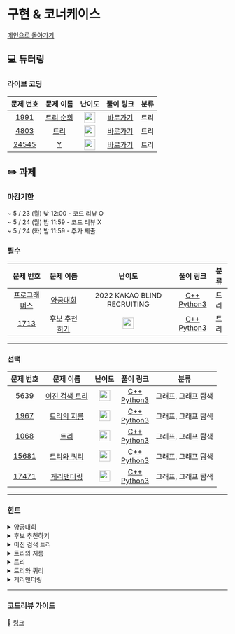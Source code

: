 # 구현 & 코너케이스

[메인으로 돌아가기](https://github.com/Altu-Bitu-2/Notice)

## 💻 튜터링

### 라이브 코딩

|문제 번호|문제 이름|난이도|풀이 링크|분류|
| :-----: | :-----: | :-----: | :-----: | :-----: |
|<a href="https://www.acmicpc.net/problem/1991" target="_blank">1991</a>|<a href="https://www.acmicpc.net/problem/1991" target="_blank">트리 순회</a>|<img height="25px" width="25px" src="https://static.solved.ac/tier_small/10.svg"/>|[바로가기]()|트리|
|<a href="https://www.acmicpc.net/problem/4803" target="_blank">4803</a>|<a href="https://www.acmicpc.net/problem/4803" target="_blank">트리</a>|<img height="25px" width="25px" src="https://static.solved.ac/tier_small/12.svg"/>|[바로가기]()|트리|
|<a href="https://www.acmicpc.net/problem/24545" target="_blank">24545</a>|<a href="https://www.acmicpc.net/problem/24545" target="_blank">Y</a>|<img height="25px" width="25px" src="https://static.solved.ac/tier_small/16.svg"/>|[바로가기]()|트리|



## ✏️ 과제
### 마감기한
~ 5 / 23 (월) 낮 12:00 - 코드 리뷰 O </br>
~ 5 / 24 (월) 밤 11:59 - 코드 리뷰 X </br>
~ 5 / 24 (화) 밤 11:59 - 추가 제출 </br>

### 필수

|문제 번호|문제 이름|난이도|풀이 링크|분류|
| :-----: | :-----: | :-----: | :-----: | :-----: |
|<a href="https://programmers.co.kr/learn/courses/30/lessons/92342" target="_blank">프로그래머스</a>|<a href="https://programmers.co.kr/learn/courses/30/lessons/92342" target="_blank">양궁대회</a>|2022 KAKAO BLIND RECRUITING|[C++]()<br/>[Python3]()|트리|
|<a href="https://www.acmicpc.net/problem/1713" target="_blank">1713</a>|<a href="https://www.acmicpc.net/problem/1713" target="_blank">후보 추천하기</a>|<img height="25px" width="25px" src="https://static.solved.ac/tier_small/9.svg"/>|[C++]()<br/>[Python3]()|트리|

---

### 선택

|문제 번호|문제 이름|난이도|풀이 링크|분류|
| :-----: | :-----: | :-----: | :-----: | :-----: |
|<a href="https://www.acmicpc.net/problem/5639" target="_blank">5639</a>|<a href="https://www.acmicpc.net/problem/5639" target="_blank">이진 검색 트리</a>|<img height="25px" width="25px" src="https://static.solved.ac/tier_small/11.svg"/>|[C++]()<br/>[Python3]()|그래프, 그래프 탐색|
|<a href="https://www.acmicpc.net/problem/1967" target="_blank">1967</a>|<a href="https://www.acmicpc.net/problem/1967" target="_blank">트리의 지름</a>|<img height="25px" width="25px" src="https://static.solved.ac/tier_small/12.svg"/>|[C++]()<br/>[Python3]()|그래프, 그래프 탐색|
|<a href="https://www.acmicpc.net/problem/1068" target="_blank">1068</a>|<a href="https://www.acmicpc.net/problem/1068" target="_blank">트리</a>|<img height="25px" width="25px" src="https://static.solved.ac/tier_small/11.svg"/>|[C++]()<br/>[Python3]()|그래프, 그래프 탐색|
|<a href="https://www.acmicpc.net/problem/15681" target="_blank">15681</a>|<a href="https://www.acmicpc.net/problem/15681" target="_blank">트리와 쿼리</a>|<img height="25px" width="25px" src="https://static.solved.ac/tier_small/11.svg"/>|[C++]()<br/>[Python3]()|그래프, 그래프 탐색|
|<a href="https://www.acmicpc.net/problem/17471" target="_blank">17471</a>|<a href="https://www.acmicpc.net/problem/17471" target="_blank">게리맨더링</a>|<img height="25px" width="25px" src="https://static.solved.ac/tier_small/12.svg"/>|[C++]()<br/>[Python3]()|그래프, 그래프 탐색|



---

### 힌트
<details>
<summary>양궁대회</summary>
<div markdown="1">
&nbsp;&nbsp;&nbsp;&nbsp;
  
</div>
</details>

<details>
<summary>후보 추천하기</summary>
<div markdown="1">
&nbsp;&nbsp;&nbsp;&nbsp;
  
</div>
</details>

<details>
<summary>이진 검색 트리</summary>
<div markdown="1">
&nbsp;&nbsp;&nbsp;&nbsp;
  
</div>
</details>

<details>
<summary>트리의 지름</summary>
<div markdown="1">
&nbsp;&nbsp;&nbsp;&nbsp;
  
</div>
</details>

<details>
<summary>트리</summary>
<div markdown="1">
&nbsp;&nbsp;&nbsp;&nbsp;
  
</div>
</details>

<details>
<summary>트리와 쿼리</summary>
<div markdown="1">
&nbsp;&nbsp;&nbsp;&nbsp;
  
</div>
</details>

<details>
<summary>게리맨더링</summary>
<div markdown="1">
&nbsp;&nbsp;&nbsp;&nbsp;
  
</div>
</details>



---

### 코드리뷰 가이드

🔗 [링크]()

